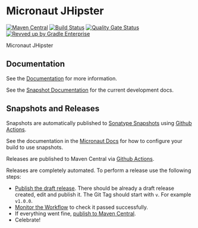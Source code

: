 <!-- Checklist: https://github.com/micronaut-projects/micronaut-core/wiki/New-Module-Checklist -->

# Micronaut JHipster

[![Maven Central](https://img.shields.io/maven-central/v/io.micronaut.upgrade/micronaut-upgrade.svg?label=Maven%20Central)](https://search.maven.org/search?q=g:%22io.micronaut.upgrade%22%20AND%20a:%22micronaut-upgrade%22)
[![Build Status](https://github.com/micronaut-projects/micronaut-upgrade/workflows/Java%20CI/badge.svg)](https://github.com/micronaut-projects/micronaut-upgrade/actions)
[![Quality Gate Status](https://sonarcloud.io/api/project_badges/measure?project=micronaut-projects_micronaut-template&metric=alert_status)](https://sonarcloud.io/summary/new_code?id=micronaut-projects_micronaut-template)
[![Revved up by Gradle Enterprise](https://img.shields.io/badge/Revved%20up%20by-Gradle%20Enterprise-06A0CE?logo=Gradle&labelColor=02303A)](https://ge.micronaut.io/scans)

Micronaut JHipster

## Documentation

See the [Documentation](https://micronaut-projects.github.io/micronaut-upgrade/latest/guide/) for more information.

See the [Snapshot Documentation](https://micronaut-projects.github.io/micronaut-upgrade/snapshot/guide/) for the current development docs.

<!-- ## Examples

Examples can be found in the [examples](https://github.com/micronaut-projects/micronaut-jhipster/tree/master/examples) directory. -->

## Snapshots and Releases

Snapshots are automatically published to [Sonatype Snapshots](https://s01.oss.sonatype.org/content/repositories/snapshots/io/micronaut/) using [Github Actions](https://github.com/micronaut-projects/micronaut-upgrade/actions).

See the documentation in the [Micronaut Docs](https://docs.micronaut.io/latest/guide/index.html#usingsnapshots) for how to configure your build to use snapshots.

Releases are published to Maven Central via [Github Actions](https://github.com/micronaut-projects/micronaut-upgrade/actions).

Releases are completely automated. To perform a release use the following steps:

* [Publish the draft release](https://github.com/micronaut-projects/micronaut-upgrade/releases). There should be already a draft release created, edit and publish it. The Git Tag should start with `v`. For example `v1.0.0`.
* [Monitor the Workflow](https://github.com/micronaut-projects/micronaut-upgrade/actions?query=workflow%3ARelease) to check it passed successfully.
* If everything went fine, [publish to Maven Central](https://github.com/micronaut-projects/micronaut-upgrade/actions?query=workflow%3A"Maven+Central+Sync").
* Celebrate!
